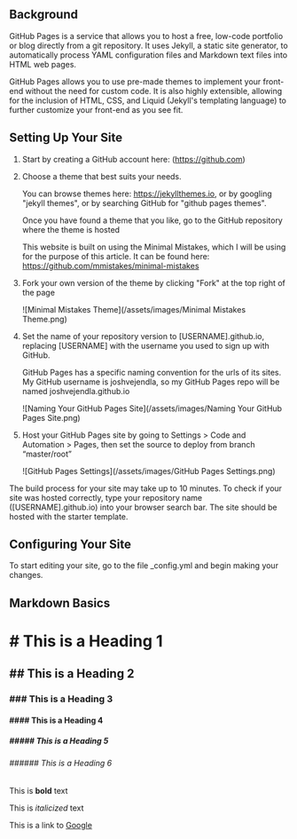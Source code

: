 ## Background

GitHub Pages is a service that allows you to host a free, low-code portfolio or blog directly from a git repository. It uses Jekyll, a static site generator, to automatically process YAML configuration files and Markdown text files into HTML web pages.

GitHub Pages allows you to use pre-made themes to implement your front-end without the need for custom code. It is also highly extensible, allowing for the inclusion of HTML, CSS, and Liquid (Jekyll's templating language) to further customize your front-end as you see fit.

## Setting Up Your Site

1. Start by creating a GitHub account here: (https://github.com)

2. Choose a theme that best suits your needs. 
	
	You can browse themes here: https://jekyllthemes.io, or by googling "jekyll themes", or by searching GitHub for "github pages themes". 
	
	Once you have found a theme that you like, go to the GitHub repository where the theme is hosted

	This website is built on using the Minimal Mistakes, which I will be using for the purpose of this article. It can be found here: https://github.com/mmistakes/minimal-mistakes

3. Fork your own version of the theme by clicking "Fork" at the top right of the page

   ![Minimal Mistakes Theme](/assets/images/Minimal Mistakes Theme.png)

4. Set the name of your repository version to \[USERNAME].github.io, replacing \[USERNAME] with the username you used to sign up with GitHub.

	GitHub Pages has a specific naming convention for the urls of its sites. My GitHub username is joshvejendla, so my GitHub Pages repo will be named joshvejendla.github.io

   ![Naming Your GitHub Pages Site](/assets/images/Naming Your GitHub Pages Site.png)

6. Host your GitHub Pages site by going to Settings > Code and Automation > Pages, then set the source to deploy from branch “master/root”
  
   ![GitHub Pages Settings](/assets/images/GitHub Pages Settings.png)

The build process for your site may take up to 10 minutes. To check if your site was hosted correctly, type your repository name (\[USERNAME].github.io) into your browser search bar. The site should be hosted with the starter template.

## Configuring Your Site

To start editing your site, go to the file \_config.yml and begin making your changes.

## Markdown Basics

# \# This is a Heading 1
## \## This is a Heading 2
### \### This is a Heading 3
#### \#### This is a Heading 4
##### \##### This is a Heading 5
###### \###### This is a Heading 6

This is **bold** text

This is *italicized* text

This is a link to [Google](https://www.google.com/)





